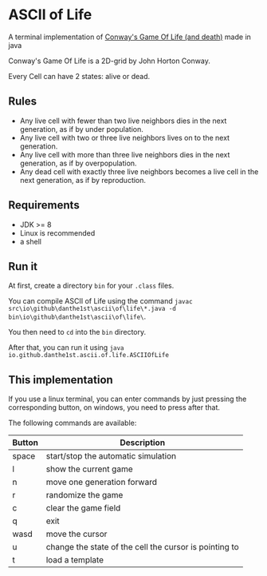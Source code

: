 # ASCII of Life
A terminal implementation of [Conway's Game Of Life (and death)](https://en.wikipedia.org/wiki/Conway%27s_Game_of_Life) made in java

Conway's Game Of Life is a 2D-grid by John Horton Conway.
 
Every Cell can have 2 states: alive or dead.  

## Rules
* Any live cell with fewer than two live neighbors dies in the next generation, as if by under population.
* Any live cell with two or three live neighbors lives on to the next generation.
* Any live cell with more than three live neighbors dies in the next generation, as if by overpopulation.
* Any dead cell with exactly three live neighbors becomes a live cell in the next generation, as if by reproduction.

## Requirements
* JDK >= 8
* Linux is recommended
* a shell

## Run it

At first, create a directory `bin` for your `.class` files.

You can compile ASCII of Life using the command `javac src\io\github\danthe1st\ascii\of\life\*.java -d bin\io\github\danthe1st\ascii\of\life\`.

You then need to `cd` into the `bin` directory.

After that, you can run it using `java io.github.danthe1st.ascii.of.life.ASCIIOfLife`

## This implementation
If you use a linux terminal, you can enter commands by just pressing the corresponding button, on windows, you need to press <Enter> after that.

The following commands are available:

|Button|Description|
|---|---|
|space|start/stop the automatic simulation|
|l|show the current game|
|n|move one generation forward|
|r|randomize the game|
|c|clear the game field|
|q|exit|
|wasd|move the cursor|
|u|change the state of the cell the cursor is pointing to|
|t|load a template|
